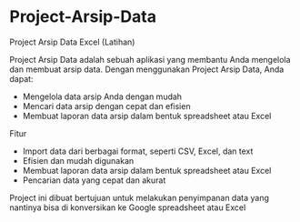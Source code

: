 # Project-Arsip-Data
Project Arsip Data Excel (Latihan)

Project Arsip Data adalah sebuah aplikasi yang membantu Anda mengelola dan membuat arsip data. Dengan menggunakan Project Arsip Data, Anda dapat:

- Mengelola data arsip Anda dengan mudah
- Mencari data arsip dengan cepat dan efisien
- Membuat laporan data arsip dalam bentuk spreadsheet atau Excel

Fitur
- Import data dari berbagai format, seperti CSV, Excel, dan text
- Efisien dan mudah digunakan
- Membuat laporan data arsip dalam bentuk spreadsheet atau Excel
- Pencarian data yang cepat dan akurat

Project ini dibuat bertujuan untuk melakukan penyimpanan data yang nantinya bisa di konversikan ke Google spreadsheet atau Excel
